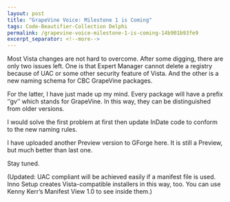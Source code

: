 ```yaml
---
layout: post
title: "GrapeVine Voice: Milestone 1 is Coming"
tags: Code-Beautifier-Collection Delphi
permalink: /grapevine-voice-milestone-1-is-coming-14b901b93fe9
excerpt_separator: <!--more-->
---
```


Most Vista changes are not hard to overcome. After some digging, there are only two issues left. One is that Expert Manager cannot delete a registry because of UAC or some other security feature of Vista. And the other is a new naming schema for CBC GrapeVine packages.

For the latter, I have just made up my mind. Every package will have a prefix ‘’gv’’ which stands for GrapeVine. In this way, they can be distinguished from older versions.

I would solve the first problem at first then update InDate code to conform to the new naming rules.

I have uploaded another Preview version to GForge here. It is still a Preview, but much better than last one.

Stay tuned.

(Updated: UAC compliant will be achieved easily if a manifest file is used. Inno Setup creates Vista-compatible installers in this way, too. You can use Kenny Kerr’s Manifest View 1.0 to see inside them.)
<!--more-->
